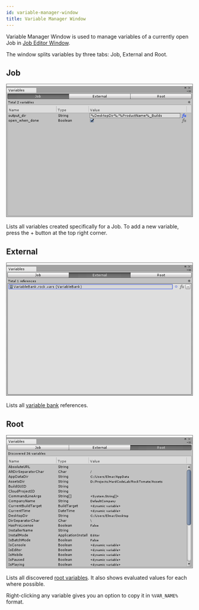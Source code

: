 ```yaml
---
id: variable-manager-window
title: Variable Manager Window
---
```


Variable Manager Window is used to manage variables of a currently open Job in [Job Editor Window](ui/job-editor-window.md).

The window splits variables by three tabs: Job, External and Root.

## Job

![](/assets/ui/variable-manager-window-tab-job.png)

Lists all variables created specifically for a Job. To add a new variable, press the + button at the top right corner.

## External

![](/assets/ui/variable-manager-window-tab-external.png)

Lists all [variable bank](variables/variable-banks.md) references.

## Root

![](/assets/ui/variable-manager-window-tab-root.png)

Lists all discovered [root variables](variables/root-variables.md). It also shows evaluated values for each where possible. 

Right-clicking any variable gives you an option to copy it in `%VAR_NAME%` format.